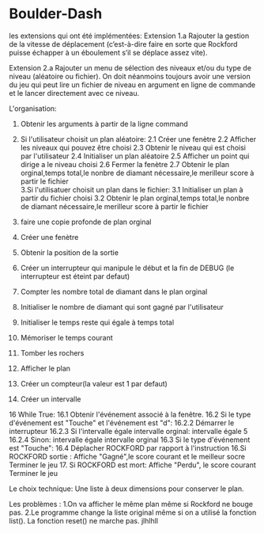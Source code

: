# Boulder-Dash
les extensions qui ont été implémentées:
Extension 1.a 
Rajouter la gestion de la vitesse de déplacement (c’est-à-dire faire en sorte
que Rockford puisse échapper à un éboulement s’il se déplace assez vite).

Extension 2.a 
Rajouter un menu de sélection des niveaux et/ou du type de niveau (aléatoire
ou fichier). On doit néanmoins toujours avoir une version du jeu qui peut lire un fichier de
niveau en argument en ligne de commande et le lancer directement avec ce niveau.


L'organisation: 

1. Obtenir les arguments à partir de la ligne command
2. Si l'utilisateur choisit un plan aléatoire:
	2.1 Créer une fenètre
	2.2 Afficher les niveaux qui pouvez être choisi
	2.3 Obtenir le niveau qui est choisi par l'utilisateur
	2.4 Initialiser un plan aléatoire
	2.5 Afficher un point qui dirige a le niveau choisi
	2.6 Fermer la fenètre
	2.7 Obtenir le plan orginal,temps total,le nonbre de diamant nécessaire,le merilleur score à partir le fichier	
3.Si l'utilisatuer choisit un plan dans le fichier:
	3.1 Initialiser un plan à partir du fichier choisi
	3.2 Obtenir le plan orginal,temps total,le nonbre de diamant nécessaire,le merilleur score à partir le fichier

4. faire une copie profonde de plan orginal
5. Créer une fenètre
6. Obtenir la position de la sortie
7. Créer un interrupteur qui manipule le début et la fin de DEBUG (le interrupteur est éteint par defaut)
8. Compter les nombre total de diamant dans le plan orginal
9. Initialiser le nombre de diamant qui sont gagné par l'utilisateur
10. Initialiser le temps reste qui égale à temps total
11. Mémoriser le temps courant
12. Tomber les rochers
13. Afficher le plan
14. Créer un compteur(la valeur est 1 par defaut)
15. Créer un intervalle 


16 While True:
	16.1 Obtenir l'événement associé à la fenêtre.
	16.2 Si le type d'événement est "Touche" et l'événement est "d":
		16.2.2 Démarrer le interrupteur
		16.2.3 Si l'intervalle égale intervalle orginal:
			intervalle égale 5
		16.2.4 Sinon:
			intervalle égale intervalle orginal
	16.3 Si le type d'événement est "Touche":
	16.4 Déplacher ROCKFORD par rapport à l'instruction
16.Si ROCKFORD sortie :
	Affiche "Gagné",le score courant et le meilleur socre
	Terminer le jeu
17. Si ROCKFORD est mort:
	Affiche "Perdu", le score courant
	Terminer le jeu 
	


Le choix technique:
Une liste à deux dimensions pour conserver le plan.

Les problèmes :
1.On va afficher le même plan même si Rockford ne bouge pas.
2.Le programme change la liste original même si on a utilisé la fonction list(). La fonction reset() ne marche pas.
jlhlhll
